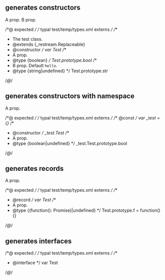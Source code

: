 ## generates constructors
<types>
  <type extends="_restream.Replaceable" constructor
    name="Test" desc="The test class.">
    <prop boolean name="bool">A prop.</prop>
    <prop string name="str" default="hello">B prop.</prop>
  </type>
</types>

/*@ expected */
/* typal test/temp/types.xml externs */
/**
 * The test class.
 * @extends {_restream.Replaceable}
 * @constructor
 */
var Test
/**
 * A prop.
 * @type {boolean}
 */
Test.prototype.bool
/**
 * B prop. Default `hello`.
 * @type {string|undefined}
 */
Test.prototype.str

/*@*/

## generates constructors with namespace
<types namespace="_test">
  <type name="Test" constructor>
    <prop boolean opt name="bool">A prop.</prop>
  </type>
</types>

/*@ expected */
/* typal test/temp/types.xml externs */
/** @const */
var _test = {}
/**
 * @constructor
 */
_test.Test
/**
 * A prop.
 * @type {boolean|undefined}
 */
_test.Test.prototype.bool

/*@*/

## generates records
<types>
  <type record name="Test">
    <prop opt type="function(): Promise" name="f">A prop.</prop>
  </type>
</types>

/*@ expected */
/* typal test/temp/types.xml externs */
/**
 * @record
 */
var Test
/**
 * A prop.
 * @type {(function(): Promise)|undefined}
 */
Test.prototype.f = function() {}

/*@*/

## generates interfaces
<types>
  <type interface name="Test"/>
</types>

/*@ expected */
/* typal test/temp/types.xml externs */
/**
 * @interface
 */
var Test

/*@*/